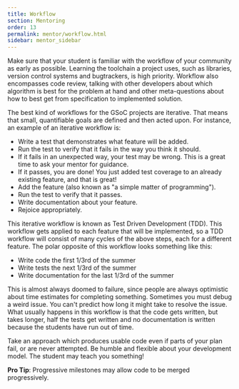 ```yaml
---
title: Workflow
section: Mentoring
order: 13
permalink: mentor/workflow.html
sidebar: mentor_sidebar
---
```


Make sure that your student is familiar with the workflow of your community as early as possible. Learning the toolchain a project uses, such as libraries, version control systems and bugtrackers, is high priority. Workflow also encompasses code review, talking with other developers about which algorithm is best for the problem at hand and other meta-questions about how to best get from specification to implemented solution.

The best kind of workflows for the GSoC projects are iterative. That means that small, quantifiable goals are defined and then acted upon. For instance, an example of an iterative workflow is:



*   Write a test that demonstrates what feature will be added.
*   Run the test to verify that it fails in the way you think it should.
*   If it fails in an unexpected way, your test may be wrong. This is a great time to ask your mentor for guidance.
*   If it passes, you are done! You just added test coverage to an already existing feature, and that is great!
*   Add the feature (also known as "a simple matter of programming").
*   Run the test to verify that it passes.
*   Write documentation about your feature.
*   Rejoice appropriately.

This iterative workflow is known as Test Driven Development (TDD). This workflow gets applied to each feature that will be implemented, so a TDD workflow will consist of many cycles of the above steps, each for a different feature. The polar opposite of this workflow looks something like this:



*   Write code the first 1/3rd of the summer
*   Write tests the next 1/3rd of the summer
*   Write documentation for the last 1/3rd of the summer

This is almost always doomed to failure, since people are always optimistic about time estimates for completing something. Sometimes you must debug a weird issue. You can't predict how long it might take to resolve the issue. What usually happens in this workflow is that the code gets written, but takes longer, half the tests get written and no documentation is written because the students have run out of time.

Take an approach which produces usable code even if parts of your plan fail, or are never attempted. Be humble and flexible about your development model. The student may teach you something!

**Pro Tip**: Progressive milestones may allow code to be merged progressively.



